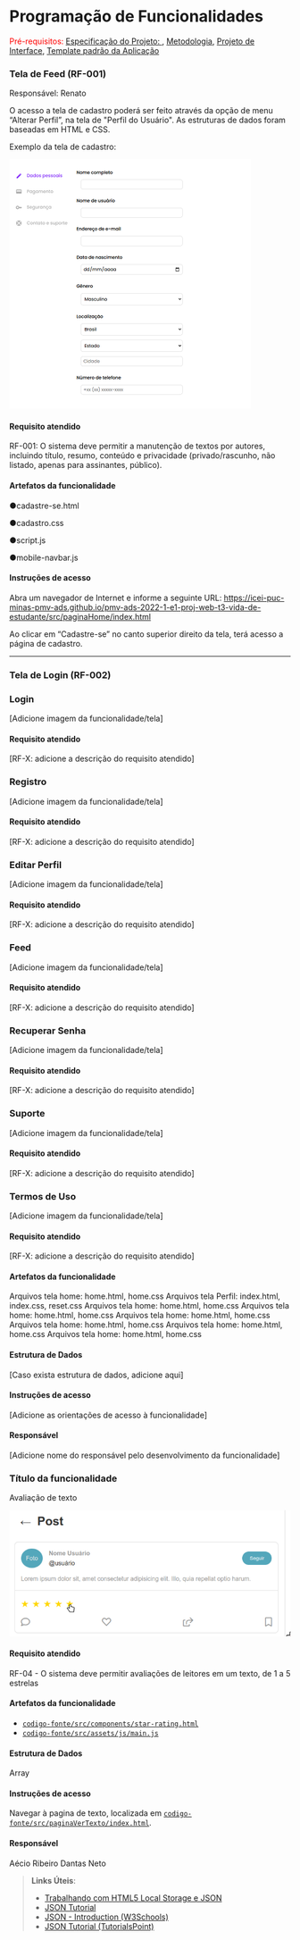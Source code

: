 # Programação de Funcionalidades

<span style="color:red">Pré-requisitos: <a href="https://github.com/ICEI-PUC-Minas-PMV-ADS/pmv-ads-2024-2-e1-proj-web-t6-pmv-ads-2024-2-e1-projbookfans/blob/7761efdcdb9691fd3b169fb4e37b6c5b95ebcf80/documentos/02-Especifica%C3%A7%C3%A3o%20do%20Projeto.md"> Especificação do Projeto: </a></span>, <a href="https://github.com/ICEI-PUC-Minas-PMV-ADS/pmv-ads-2024-2-e1-proj-web-t6-pmv-ads-2024-2-e1-projbookfans/blob/7761efdcdb9691fd3b169fb4e37b6c5b95ebcf80/documentos/03-Metodologia.md"> Metodologia</a>, <a href="https://github.com/ICEI-PUC-Minas-PMV-ADS/pmv-ads-2024-2-e1-proj-web-t6-pmv-ads-2024-2-e1-projbookfans/blob/7761efdcdb9691fd3b169fb4e37b6c5b95ebcf80/documentos/04-Projeto%20de%20Interface.md"> Projeto de Interface</a>, <a href="https://github.com/ICEI-PUC-Minas-PMV-ADS/pmv-ads-2024-2-e1-proj-web-t6-pmv-ads-2024-2-e1-projbookfans/blob/7761efdcdb9691fd3b169fb4e37b6c5b95ebcf80/documentos/05-Template%20padr%C3%A3o%20da%20Aplica%C3%A7%C3%A3o.md"> Template padrão da Aplicação</a>

### Tela de Feed (RF-001)

Responsável: Renato

O acesso a tela de cadastro poderá ser feito através da opção de menu “Alterar Perfil”, na tela de "Perfil do Usuário". As estruturas de dados foram baseadas em HTML e CSS.

Exemplo da tela de cadastro: 


![Editar perfil](../documentos/img/telas-doc-prog-func/editarPerfil.png)



#### Requisito atendido

RF-001: O sistema deve permitir a manutenção de textos por autores, incluindo título, resumo, conteúdo e privacidade (privado/rascunho, não listado, apenas para assinantes, público).


#### Artefatos da funcionalidade

●cadastre-se.html

●cadastro.css

●script.js

●mobile-navbar.js



#### Instruções de acesso

Abra um navegador de Internet e informe a seguinte URL: https://icei-puc-minas-pmv-ads.github.io/pmv-ads-2022-1-e1-proj-web-t3-vida-de-estudante/src/paginaHome/index.html

Ao clicar em “Cadastre-se” no canto superior direito da tela, terá acesso a página de cadastro.

<hr>

### Tela de Login (RF-002)


























### Login

[Adicione imagem da funcionalidade/tela]

#### Requisito atendido

[RF-X: adicione a descrição do requisito atendido]

### Registro

[Adicione imagem da funcionalidade/tela]

#### Requisito atendido

[RF-X: adicione a descrição do requisito atendido]

### Editar Perfil

[Adicione imagem da funcionalidade/tela]

#### Requisito atendido

[RF-X: adicione a descrição do requisito atendido]

### Feed

[Adicione imagem da funcionalidade/tela]

#### Requisito atendido

[RF-X: adicione a descrição do requisito atendido]

### Recuperar Senha

[Adicione imagem da funcionalidade/tela]

#### Requisito atendido

[RF-X: adicione a descrição do requisito atendido]

### Suporte

[Adicione imagem da funcionalidade/tela]

#### Requisito atendido

[RF-X: adicione a descrição do requisito atendido]

### Termos de Uso

[Adicione imagem da funcionalidade/tela]

#### Requisito atendido

[RF-X: adicione a descrição do requisito atendido]





#### Artefatos da funcionalidade

Arquivos tela home: home.html, home.css
Arquivos tela Perfil: index.html, index.css, reset.css
Arquivos tela home: home.html, home.css
Arquivos tela home: home.html, home.css
Arquivos tela home: home.html, home.css
Arquivos tela home: home.html, home.css
Arquivos tela home: home.html, home.css
Arquivos tela home: home.html, home.css


#### Estrutura de Dados

[Caso exista estrutura de dados, adicione aqui]


#### Instruções de acesso

[Adicione as orientações de acesso à funcionalidade]


#### Responsável

[Adicione nome do responsável pelo desenvolvimento da funcionalidade]



### Título da funcionalidade

Avaliação de texto

![CT-01](img/CT-01.png)


#### Requisito atendido

RF-04 - O sistema deve permitir avaliações de leitores em um texto, de 1 a 5 estrelas


#### Artefatos da funcionalidade

- [`codigo-fonte/src/components/star-rating.html`](https://github.com/ICEI-PUC-Minas-PMV-ADS/pmv-ads-2024-2-e1-proj-web-t6-pmv-ads-2024-2-e1-projbookfans/blob/main/codigo-fonte/src/components/star-rating.html)
- [`codigo-fonte/src/assets/js/main.js`](https://github.com/ICEI-PUC-Minas-PMV-ADS/pmv-ads-2024-2-e1-proj-web-t6-pmv-ads-2024-2-e1-projbookfans/blob/main/codigo-fonte/src/assets/js/main.js)


#### Estrutura de Dados

Array


#### Instruções de acesso

Navegar à pagina de texto, localizada em [`codigo-fonte/src/paginaVerTexto/index.html`](https://icei-puc-minas-pmv-ads.github.io/pmv-ads-2024-2-e1-proj-web-t6-pmv-ads-2024-2-e1-projbookfans/codigo-fonte/src/paginaVerTexto/index.html).


#### Responsável

Aécio Ribeiro Dantas Neto



> **Links Úteis**:
> - [Trabalhando com HTML5 Local Storage e JSON](https://www.devmedia.com.br/trabalhando-com-html5-local-storage-e-json/29045)
> - [JSON Tutorial](https://www.w3resource.com/JSON)
> - [JSON - Introduction (W3Schools)](https://www.w3schools.com/js/js_json_intro.asp)
> - [JSON Tutorial (TutorialsPoint)](https://www.tutorialspoint.com/json/index.htm)


